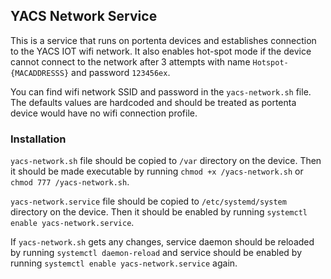 ## YACS Network Service

This is a service that runs on portenta devices and establishes connection to the YACS IOT wifi network. It also enables hot-spot mode if the device cannot connect to the network after 3 attempts with name `Hotspot-{MACADDRESSS}` and password `123456ex`.

You can find wifi network SSID and password in the `yacs-network.sh` file. The defaults values are hardcoded and should be treated as portenta device would have no wifi connection profile.

### Installation

`yacs-network.sh` file should be copied to `/var` directory on the device. Then it should be made executable by running `chmod +x /yacs-network.sh` or `chmod 777 /yacs-network.sh`.

`yacs-network.service` file should be copied to `/etc/systemd/system` directory on the device. 
Then it should be enabled by running `systemctl enable yacs-network.service`.

If `yacs-network.sh` gets any changes, service daemon should be reloaded by running `systemctl daemon-reload` and service should be enabled by running `systemctl enable yacs-network.service` again.
